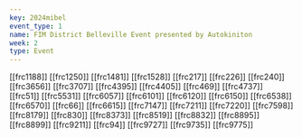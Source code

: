 ```yaml
---
key: 2024mibel
event_type: 1
name: FIM District Belleville Event presented by Autokiniton
week: 2
type: Event
---
```

[[frc1188]]
[[frc1250]]
[[frc1481]]
[[frc1528]]
[[frc217]]
[[frc226]]
[[frc240]]
[[frc3656]]
[[frc3707]]
[[frc4395]]
[[frc4405]]
[[frc469]]
[[frc4737]]
[[frc51]]
[[frc5531]]
[[frc6057]]
[[frc6101]]
[[frc6120]]
[[frc6150]]
[[frc6538]]
[[frc6570]]
[[frc66]]
[[frc6615]]
[[frc7147]]
[[frc7211]]
[[frc7220]]
[[frc7598]]
[[frc8179]]
[[frc830]]
[[frc8373]]
[[frc8519]]
[[frc8832]]
[[frc8895]]
[[frc8899]]
[[frc9211]]
[[frc94]]
[[frc9727]]
[[frc9735]]
[[frc9775]]
